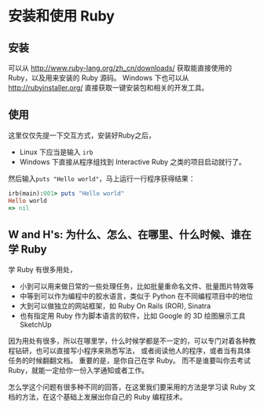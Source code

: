安装和使用 Ruby
===============

安装
-----
可以从 http://www.ruby-lang.org/zh_cn/downloads/ 获取能直接使用的 Ruby，以及用来安装的 Ruby 源码。
Windows 下也可以从 http://rubyinstaller.org/ 直接获取一键安装包和相关的开发工具。
  
使用
-----
这里仅仅先提一下交互方式，安装好Ruby之后，

 * Linux 下应当是输入 `irb`
 * Windows 下直接从程序组找到 Interactive Ruby 之类的项目启动就行了。

然后输入`puts "Hello world"`，马上运行一行程序获得结果：
```ruby
irb(main):001> puts "Hello world"
Hello world
=> nil
```

W and H's: 为什么、怎么、在哪里、什么时候、谁在学 Ruby
-------------------------------------------------------------------------------
学 Ruby 有很多用处，
 * 小到可以用来做日常的一些处理任务，比如批量重命名文件、批量图片特效等
 * 中等到可以作为编程中的胶水语言，类似于 Python 在不同编程项目中的地位
 * 大到可以做独立的网站框架，如 Ruby On Rails (ROR), Sinatra
 * 也有指定用 Ruby 作为脚本语言的软件，比如 Google 的 3D 绘图展示工具 SketchUp

因为用处有很多，所以在哪里学，什么时候学都是不一定的，可以专门对着各种教程钻研，也可以直接写小程序来熟悉写法，
或者阅读他人的程序，或者当有具体任务的时候翻翻文档。
重要的是，是你自己在学 Ruby。
而不是谁要叫你去考试 Ruby，就能一定给你一份入学通知或者工作。

怎么学这个问题有很多种不同的回答，在这里我们要采用的方法是学习读 Ruby 文档的方法，在这个基础上发展出你自己的 Ruby 编程技术。